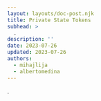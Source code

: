 ```yaml
---
layout: layouts/doc-post.njk
title: Private State Tokens
subhead: >
  .
description: ''
date: 2023-07-26
updated: 2023-07-26
authors:
  - mihajlija
  - albertomedina
---
```


.
